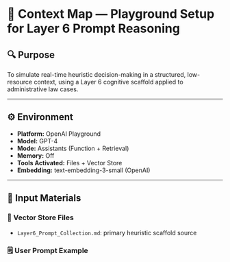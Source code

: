 # 🧠 Context Map — Playground Setup for Layer 6 Prompt Reasoning

## 🔍 Purpose
To simulate real-time heuristic decision-making in a structured, low-resource context, using a Layer 6 cognitive scaffold applied to administrative law cases.

---

## ⚙️ Environment

- **Platform:** OpenAI Playground
- **Model:** GPT-4
- **Mode:** Assistants (Function + Retrieval)
- **Memory:** Off
- **Tools Activated:** Files + Vector Store
- **Embedding:** text-embedding-3-small (OpenAI)

---

## 🧱 Input Materials

### 📂 Vector Store Files
- `Layer6_Prompt_Collection.md`: primary heuristic scaffold source

### 🗒 User Prompt Example
